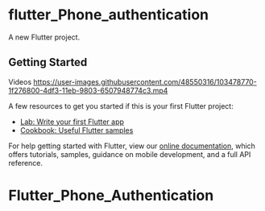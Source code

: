 # flutter_Phone_authentication

A new Flutter project.

## Getting Started
Videos
https://user-images.githubusercontent.com/48550316/103478770-1f276800-4df3-11eb-9803-6507948774c3.mp4


A few resources to get you started if this is your first Flutter project:

- [Lab: Write your first Flutter app](https://flutter.dev/docs/get-started/codelab)
- [Cookbook: Useful Flutter samples](https://flutter.dev/docs/cookbook)

For help getting started with Flutter, view our
[online documentation](https://flutter.dev/docs), which offers tutorials,
samples, guidance on mobile development, and a full API reference.
# Flutter_Phone_Authentication

